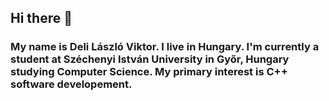 ## Hi there 👋
### My name is Deli László Viktor. I live in Hungary. I'm currently a student at Széchenyi István University in Győr, Hungary studying Computer Science. My primary interest is C++ software developement.
<!--
**DeliLaszlo/DeliLaszlo** is a ✨ _special_ ✨ repository because its `README.md` (this file) appears on your GitHub profile.

Here are some ideas to get you started:

- 🔭 I’m currently working on ...
- 🌱 I’m currently learning ...
- 👯 I’m looking to collaborate on ...
- 🤔 I’m looking for help with ...
- 💬 Ask me about ...
- 📫 How to reach me: ...
- 😄 Pronouns: ...
- ⚡ Fun fact: ...
-->
